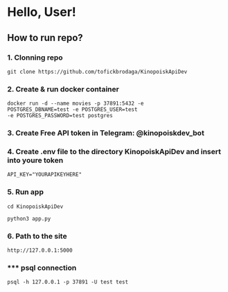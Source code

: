 # Hello, User!

## How to run repo?

### 1. Clonning repo

```
git clone https://github.com/tofickbrodaga/KinopoiskApiDev
```

### 2. Create & run docker container 

```
docker run -d --name movies -p 37891:5432 -e
POSTGRES_DBNAME=test -e POSTGRES_USER=test
-e POSTGRES_PASSWORD=test postgres
```

### 3. Create Free API token in Telegram: @kinopoiskdev_bot

### 4. Create .env file to the directory KinopoiskApiDev and insert into youre token

```
API_KEY="YOURAPIKEYHERE"
```

### 5. Run app

```
cd KinopoiskApiDev
```

```
python3 app.py
```

### 6. Path to the site

```
http://127.0.0.1:5000
```

### *** psql connection

```
psql -h 127.0.0.1 -p 37891 -U test test
```